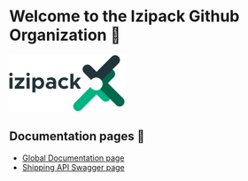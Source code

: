 # Welcome to the Izipack Github Organization 👋
![Izipack Logo](https://raw.githubusercontent.com/Izipack/.github/main/assets/izipack_logo.svg)
## Documentation pages 📄
- [Global Documentation page](https://izipack.github.io/documentation/)
- [Shipping API Swagger page](https://shipping-api.izipack.nl/index.html)
